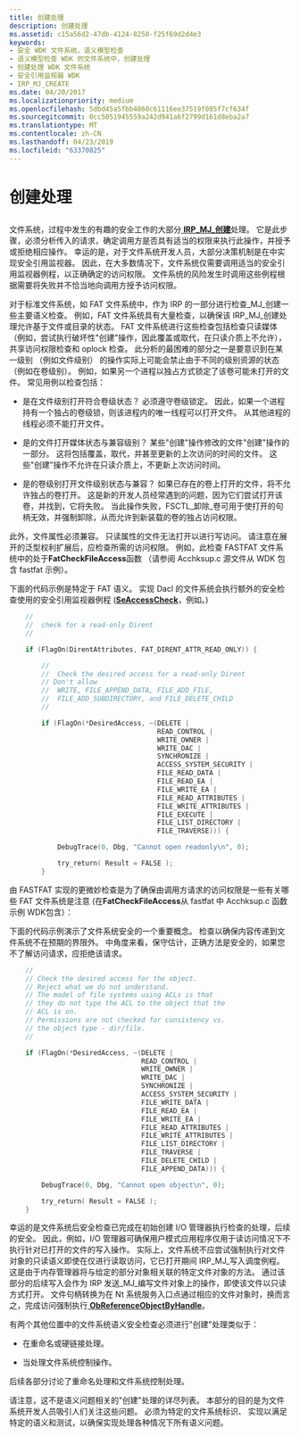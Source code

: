 ```yaml
---
title: 创建处理
description: 创建处理
ms.assetid: c15a56d2-47db-4124-8250-f25f69d2d4e3
keywords:
- 安全 WDK 文件系统，语义模型检查
- 语义模型检查 WDK 的文件系统中，创建处理
- 创建处理 WDK 文件系统
- 安全引用监视器 WDK
- IRP_MJ_CREATE
ms.date: 04/20/2017
ms.localizationpriority: medium
ms.openlocfilehash: 5dbd45a5fbb4860c61116ee37519f085f7cf634f
ms.sourcegitcommit: 0cc5051945559a242d941a6f2799d161d8eba2a7
ms.translationtype: MT
ms.contentlocale: zh-CN
ms.lasthandoff: 04/23/2019
ms.locfileid: "63370825"
---
```

# <a name="create-processing"></a>创建处理


## <span id="ddk_create_processing_if"></span><span id="DDK_CREATE_PROCESSING_IF"></span>


文件系统，过程中发生的有趣的安全工作的大部分[ **IRP\_MJ\_创建**](https://msdn.microsoft.com/library/windows/hardware/ff548630)处理。 它是此步骤，必须分析传入的请求，确定调用方是否具有适当的权限来执行此操作，并授予或拒绝相应操作。 幸运的是，对于文件系统开发人员，大部分决策机制是在中实现安全引用监视器。 因此，在大多数情况下，文件系统仅需要调用适当的安全引用监视器例程，以正确确定的访问权限。 文件系统的风险发生时调用这些例程根据需要将失败并不恰当地向调用方授予访问权限。

对于标准文件系统，如 FAT 文件系统中，作为 IRP 的一部分进行检查\_MJ\_创建一些主要语义检查。 例如，FAT 文件系统具有大量检查，以确保该 IRP\_MJ\_创建处理允许基于文件或目录的状态。 FAT 文件系统进行这些检查包括检查只读媒体 （例如，尝试执行破坏性"创建"操作，因此覆盖或取代，在只读介质上不允许），共享访问权限检查和 oplock 检查。 此分析的最困难的部分之一是要意识到在某一级别 （例如文件级别） 的操作实际上可能会禁止由于不同的级别资源的状态 （例如在卷级别）。 例如，如果另一个进程以独占方式锁定了该卷可能未打开的文件。 常见用例以检查包括：

-   是在文件级别打开符合卷级状态？ 必须遵守卷级锁定。 因此，如果一个进程持有一个独占的卷级锁，则该进程内的唯一线程可以打开文件。 从其他进程的线程必须不能打开文件。

-   是的文件打开媒体状态与兼容级别？ 某些"创建"操作修改的文件"创建"操作的一部分。 这将包括覆盖，取代，并甚至更新的上次访问的时间的文件。 这些"创建"操作不允许在只读介质上，不更新上次访问时间。

-   是的卷级别打开文件级别状态与兼容？ 如果已存在的卷上打开的文件，将不允许独占的卷打开。 这是新的开发人员经常遇到的问题，因为它们尝试打开该卷，并找到，它将失败。 当此操作失败，FSCTL\_卸除\_卷可用于使打开的句柄无效，并强制卸除，从而允许到新装载的卷的独占访问权限。

此外，文件属性必须兼容。 只读属性的文件无法打开以进行写访问。 请注意在展开的泛型权利扩展后，应检查所需的访问权限。 例如，此检查 FASTFAT 文件系统中的处于**FatCheckFileAccess**函数 （请参阅 Acchksup.c 源文件从 WDK 包含 fastfat 示例）。

下面的代码示例是特定于 FAT 语义。 实现 Dacl 的文件系统会执行额外的安全检查使用的安全引用监视器例程 ([**SeAccessCheck**](https://msdn.microsoft.com/library/windows/hardware/ff563674)，例如。)

```cpp
    //
    //  check for a read-only Dirent
    //

    if (FlagOn(DirentAttributes, FAT_DIRENT_ATTR_READ_ONLY)) {

        //
        //  Check the desired access for a read-only Dirent
        // Don't allow 
        //  WRITE, FILE_APPEND_DATA, FILE_ADD_FILE,
        //  FILE_ADD_SUBDIRECTORY, and FILE_DELETE_CHILD
        //

        if (FlagOn(*DesiredAccess, ~(DELETE |
                                     READ_CONTROL |
                                     WRITE_OWNER |
                                     WRITE_DAC |
                                     SYNCHRONIZE |
                                     ACCESS_SYSTEM_SECURITY |
                                     FILE_READ_DATA |
                                     FILE_READ_EA |
                                     FILE_WRITE_EA |
                                     FILE_READ_ATTRIBUTES |
                                     FILE_WRITE_ATTRIBUTES |
                                     FILE_EXECUTE |
                                     FILE_LIST_DIRECTORY |
                                     FILE_TRAVERSE))) {

            DebugTrace(0, Dbg, "Cannot open readonly\n", 0);

            try_return( Result = FALSE );
        }
```

由 FASTFAT 实现的更微妙检查是为了确保由调用方请求的访问权限是一些有关哪些 FAT 文件系统是注意 (在**FatCheckFileAccess**从 fastfat 中 Acchksup.c 函数示例 WDK包含）：

下面的代码示例演示了文件系统安全的一个重要概念。 检查以确保内容传递到文件系统不在预期的界限外。 中角度来看，保守估计，正确方法是安全的，如果您不了解访问请求，应拒绝该请求。

```cpp
    //
    // Check the desired access for the object. 
    // Reject what we do not understand.
    // The model of file systems using ACLs is that
    // they do not type the ACL to the object that the 
    // ACL is on. 
    // Permissions are not checked for consistency vs.
    // the object type - dir/file.
    //

    if (FlagOn(*DesiredAccess, ~(DELETE |
                                 READ_CONTROL |
                                 WRITE_OWNER |
                                 WRITE_DAC |
                                 SYNCHRONIZE |
                                 ACCESS_SYSTEM_SECURITY |
                                 FILE_WRITE_DATA |
                                 FILE_READ_EA |
                                 FILE_WRITE_EA |
                                 FILE_READ_ATTRIBUTES |
                                 FILE_WRITE_ATTRIBUTES |
                                 FILE_LIST_DIRECTORY |
                                 FILE_TRAVERSE |
                                 FILE_DELETE_CHILD |
                                 FILE_APPEND_DATA))) {

        DebugTrace(0, Dbg, "Cannot open object\n", 0);

        try_return( Result = FALSE );
    }
```

幸运的是文件系统后安全检查已完成在初始创建 I/O 管理器执行检查的处理，后续的安全。 因此，例如，I/O 管理器可确保用户模式应用程序仅用于读访问情况下不执行针对已打开的文件的写入操作。 实际上，文件系统不应尝试强制执行对文件对象的只读语义即使在仅进行读取访问，它已打开期间 IRP\_MJ\_写入调度例程。 这是由于内存管理器将与给定的部分对象相关联的特定文件对象的方法。 通过该部分的后续写入会作为 IRP 发送\_MJ\_编写文件对象上的操作，即使该文件以只读方式打开。 文件句柄转换为在 Nt 系统服务入口点通过相应的文件对象时，换而言之，完成访问强制执行[ **ObReferenceObjectByHandle**](https://msdn.microsoft.com/library/windows/hardware/ff558679)。

有两个其他位置中的文件系统语义安全检查必须进行"创建"处理类似于：

-   在重命名或硬链接处理。

-   当处理文件系统控制操作。

后续各部分讨论了重命名处理和文件系统控制处理。

请注意，这不是语义问题相关的"创建"处理的详尽列表。 本部分的目的是为文件系统开发人员吸引人们关注这些问题。 必须为特定的文件系统标识、 实现以满足特定的语义和测试，以确保实现处理各种情况下所有语义问题。

 

 




